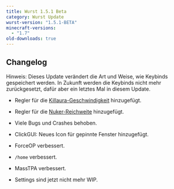 ```yaml
---
title: Wurst 1.5.1 Beta
category: Wurst Update
wurst-version: "1.5.1-BETA"
minecraft-versions:
  - "1.7"
old-downloads: true
---
```

## Changelog

Hinweis: Dieses Update verändert die Art und Weise, wie Keybinds gespeichert werden. In Zukunft werden die Keybinds nicht mehr zurückgesetzt, dafür aber ein letztes Mal in diesem Update.

- Regler für die [Killaura-Geschwindigkeit](https://wiki.wurstclient.net/killaura#speed) hinzugefügt.

- Regler für die [Nuker-Reichweite](https://wiki.wurstclient.net/nuker#range) hinzugefügt.

- Viele Bugs und Crashes behoben.

- ClickGUI: Neues Icon für gepinnte Fenster hinzugefügt.

- ForceOP verbessert.

- `/home` verbessert.

- MassTPA verbessert.

- Settings sind jetzt nicht mehr WIP.
